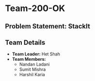 # Team-200-OK

## Problem Statement: StackIt


## Team Details

- **Team Leader:** Het Shah
- **Team Members:** 
  - Nandan Ladani
  - Sumit Mishra
  - Harshil Karia
